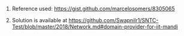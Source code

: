 1. Reference used: https://gist.github.com/marcelosomers/8305065



2. Solution is available at https://github.com/Swapnilr1/SNTC-Test/blob/master/2018/Network.md#domain-provider-for-iit-mandi
